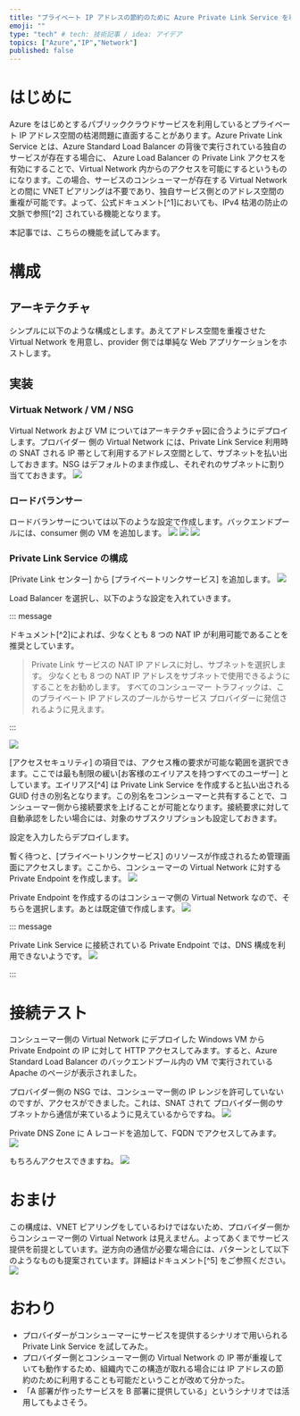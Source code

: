```yaml
---
title: "プライベート IP アドレスの節約のために Azure Private Link Service を利用する"
emoji: ""
type: "tech" # tech: 技術記事 / idea: アイデア
topics: ["Azure","IP","Network"]
published: false
---
```

# はじめに

Azure をはじめとするパブリッククラウドサービスを利用しているとプライベート IP アドレス空間の枯渇問題に直面することがあります。Azure Private Link Service とは、Azure Standard Load Balancer の背後で実行されている独自のサービスが存在する場合に、 Azure Load Balancer の Private Link アクセスを有効にすることで、Virtual Network 内からのアクセスを可能にするというものになります。この場合、サービスのコンシューマーが存在する Virtual Network との間に VNET ピアリングは不要であり、独自サービス側とのアドレス空間の重複が可能です。よって、公式ドキュメント[^1]においても、IPv4 枯渇の防止の文脈で参照[^2] されている機能となります。

本記事では、こちらの機能を試してみます。

# 構成

## アーキテクチャ

シンプルに以下のような構成とします。あえてアドレス空間を重複させた Virtual Network を用意し、provider 側では単純な Web アプリケーションをホストします。

## 実装

### Virtuak Network / VM / NSG

Virtual Network および VM についてはアーキテクチャ図に合うようにデプロイします。プロバイダー 側の Virtual Network には、Private Link Service 利用時の SNAT される IP 帯として利用するアドレス空間として、サブネットを払い出しておきます。NSG はデフォルトのまま作成し、それぞれのサブネットに割り当てておきます。
![](/images/20231124-alb-plsvc/01.png)

### ロードバランサー

ロードバランサーについては以下のような設定で作成します。バックエンドプールには、consumer 側の VM を追加します。
![](/images/20231124-alb-plsvc/02.png)
![](/images/20231124-alb-plsvc/03.png)
![](/images/20231124-alb-plsvc/04.png)

### Private Link Service の構成

[Private Link センター] から [プライベートリンクサービス] を追加します。
![](/images/20231124-alb-plsvc/05.png)

Load Balancer を選択し、以下のような設定を入れていきます。

::: message

ドキュメント[^2]によれば、少なくとも 8 つの NAT IP が利用可能であることを推奨としています。

> Private Link サービスの NAT IP アドレスに対し、サブネットを選択します。 少なくとも 8 つの NAT IP アドレスをサブネットで使用できるようにすることをお勧めします。 すべてのコンシューマー トラフィックは、このプライベート IP アドレスのプールからサービス プロバイダーに発信されるように見えます。

:::

![](/images/20231124-alb-plsvc/06.png)

[アクセスセキュリティ] の項目では、アクセス権の要求が可能な範囲を選択できます。ここでは最も制限の緩い[お客様のエイリアスを持つすべてのユーザー] としています。エイリアス[^4] は Private Link Service を作成すると払い出される GUID 付きの別名となります。この別名をコンシューマーと共有することで、コンシューマー側から接続要求を上げることが可能となります。接続要求に対して自動承認をしたい場合には、対象のサブスクリプションも設定しておきます。

設定を入力したらデプロイします。

暫く待つと、[プライベートリンクサービス] のリソースが作成されるため管理画面にアクセスします。ここから、コンシューマーの Virtual Network に対する Private Endpoint を作成します。
![](/images/20231124-alb-plsvc/07.png)

Private Endpoint を作成するのはコンシューマ側の Virtual Network なので、そちらを選択します。あとは既定値で作成します。
![](/images/20231124-alb-plsvc/08.png)

::: message 

Private Link Service に接続されている Private Endpoint では、DNS 構成を利用できないようです。
![](/images/20231124-alb-plsvc/09.png)

:::

# 接続テスト

コンシューマー側の Virtual Network にデプロイした Windows VM から Private Endpoint の IP に対して HTTP アクセスしてみます。すると、Azure Standard Load Balancer のバックエンドプール内の VM で実行されている Apache のページが表示されました。

プロバイダー側の NSG では、コンシューマー側の IP レンジを許可していないのですが、アクセスができました。これは、SNAT されて プロバイダー側のサブネットから通信が来ているように見えているからですね。
![](/images/20231124-alb-plsvc/10.png)

Private DNS Zone に A レコードを追加して、FQDN でアクセスしてみます。
![](/images/20231124-alb-plsvc/11.png)

もちろんアクセスできますね。
![](/images/20231124-alb-plsvc/12.png)

# おまけ

この構成は、VNET ピアリングをしているわけではないため、プロバイダー側からコンシューマー側の Virtual Network は見えません。よってあくまでサービス提供を前提としています。逆方向の通信が必要な場合には、パターンとして以下のようなものも提案されています。詳細はドキュメント[^5] をご参照ください。
![](/images/20231124-alb-plsvc/13.png)

# おわり

- プロバイダーがコンシューマーにサービスを提供するシナリオで用いられる Private Link Service を試してみた。
- プロバイダー側とコンシューマー側の Virtual Network の IP 帯が重複していても動作するため、組織内でこの構造が取れる場合には IP アドレスの節約のために利用することも可能だということが改めて分かった。
- 「A 部署が作ったサービスを B 部署に提供している」というシナリオでは活用してもよさそう。

<!-- reference —>

[^1]:https://learn.microsoft.com/ja-jp/azure/architecture/guide/networking/ipv4-exhaustion#method-2-azure-private-link-services

[^2]:https://learn.microsoft.com/ja-jp/azure/architecture/guide/networking/ipv4-exhaustion

[^3]:https://learn.microsoft.com/ja-jp/azure/private-link/private-link-service-overview#create-your-private-link-service

[^4]:https://learn.microsoft.com/ja-jp/azure/private-link/private-link-service-overview#alias

[^5]:https://learn.microsoft.com/ja-jp/azure/architecture/guide/networking/ipv4-exhaustion#use-a-private-link-service-for-outbound-dependencies